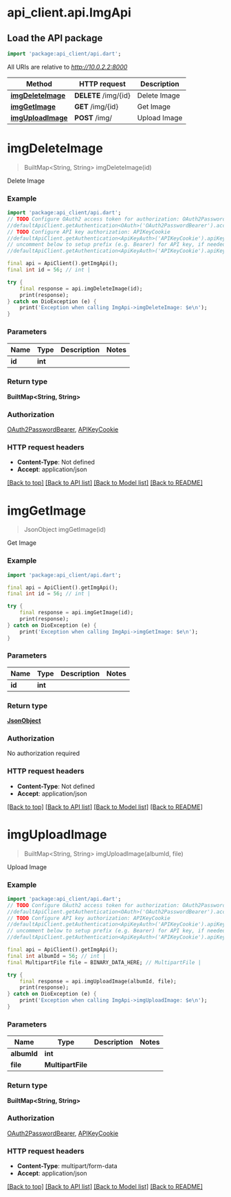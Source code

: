 # api_client.api.ImgApi

## Load the API package
```dart
import 'package:api_client/api.dart';
```

All URIs are relative to *http://10.0.2.2:8000*

Method | HTTP request | Description
------------- | ------------- | -------------
[**imgDeleteImage**](ImgApi.md#imgdeleteimage) | **DELETE** /img/{id} | Delete Image
[**imgGetImage**](ImgApi.md#imggetimage) | **GET** /img/{id} | Get Image
[**imgUploadImage**](ImgApi.md#imguploadimage) | **POST** /img/ | Upload Image


# **imgDeleteImage**
> BuiltMap<String, String> imgDeleteImage(id)

Delete Image

### Example
```dart
import 'package:api_client/api.dart';
// TODO Configure OAuth2 access token for authorization: OAuth2PasswordBearer
//defaultApiClient.getAuthentication<OAuth>('OAuth2PasswordBearer').accessToken = 'YOUR_ACCESS_TOKEN';
// TODO Configure API key authorization: APIKeyCookie
//defaultApiClient.getAuthentication<ApiKeyAuth>('APIKeyCookie').apiKey = 'YOUR_API_KEY';
// uncomment below to setup prefix (e.g. Bearer) for API key, if needed
//defaultApiClient.getAuthentication<ApiKeyAuth>('APIKeyCookie').apiKeyPrefix = 'Bearer';

final api = ApiClient().getImgApi();
final int id = 56; // int | 

try {
    final response = api.imgDeleteImage(id);
    print(response);
} catch on DioException (e) {
    print('Exception when calling ImgApi->imgDeleteImage: $e\n');
}
```

### Parameters

Name | Type | Description  | Notes
------------- | ------------- | ------------- | -------------
 **id** | **int**|  | 

### Return type

**BuiltMap&lt;String, String&gt;**

### Authorization

[OAuth2PasswordBearer](../README.md#OAuth2PasswordBearer), [APIKeyCookie](../README.md#APIKeyCookie)

### HTTP request headers

 - **Content-Type**: Not defined
 - **Accept**: application/json

[[Back to top]](#) [[Back to API list]](../README.md#documentation-for-api-endpoints) [[Back to Model list]](../README.md#documentation-for-models) [[Back to README]](../README.md)

# **imgGetImage**
> JsonObject imgGetImage(id)

Get Image

### Example
```dart
import 'package:api_client/api.dart';

final api = ApiClient().getImgApi();
final int id = 56; // int | 

try {
    final response = api.imgGetImage(id);
    print(response);
} catch on DioException (e) {
    print('Exception when calling ImgApi->imgGetImage: $e\n');
}
```

### Parameters

Name | Type | Description  | Notes
------------- | ------------- | ------------- | -------------
 **id** | **int**|  | 

### Return type

[**JsonObject**](JsonObject.md)

### Authorization

No authorization required

### HTTP request headers

 - **Content-Type**: Not defined
 - **Accept**: application/json

[[Back to top]](#) [[Back to API list]](../README.md#documentation-for-api-endpoints) [[Back to Model list]](../README.md#documentation-for-models) [[Back to README]](../README.md)

# **imgUploadImage**
> BuiltMap<String, String> imgUploadImage(albumId, file)

Upload Image

### Example
```dart
import 'package:api_client/api.dart';
// TODO Configure OAuth2 access token for authorization: OAuth2PasswordBearer
//defaultApiClient.getAuthentication<OAuth>('OAuth2PasswordBearer').accessToken = 'YOUR_ACCESS_TOKEN';
// TODO Configure API key authorization: APIKeyCookie
//defaultApiClient.getAuthentication<ApiKeyAuth>('APIKeyCookie').apiKey = 'YOUR_API_KEY';
// uncomment below to setup prefix (e.g. Bearer) for API key, if needed
//defaultApiClient.getAuthentication<ApiKeyAuth>('APIKeyCookie').apiKeyPrefix = 'Bearer';

final api = ApiClient().getImgApi();
final int albumId = 56; // int | 
final MultipartFile file = BINARY_DATA_HERE; // MultipartFile | 

try {
    final response = api.imgUploadImage(albumId, file);
    print(response);
} catch on DioException (e) {
    print('Exception when calling ImgApi->imgUploadImage: $e\n');
}
```

### Parameters

Name | Type | Description  | Notes
------------- | ------------- | ------------- | -------------
 **albumId** | **int**|  | 
 **file** | **MultipartFile**|  | 

### Return type

**BuiltMap&lt;String, String&gt;**

### Authorization

[OAuth2PasswordBearer](../README.md#OAuth2PasswordBearer), [APIKeyCookie](../README.md#APIKeyCookie)

### HTTP request headers

 - **Content-Type**: multipart/form-data
 - **Accept**: application/json

[[Back to top]](#) [[Back to API list]](../README.md#documentation-for-api-endpoints) [[Back to Model list]](../README.md#documentation-for-models) [[Back to README]](../README.md)

